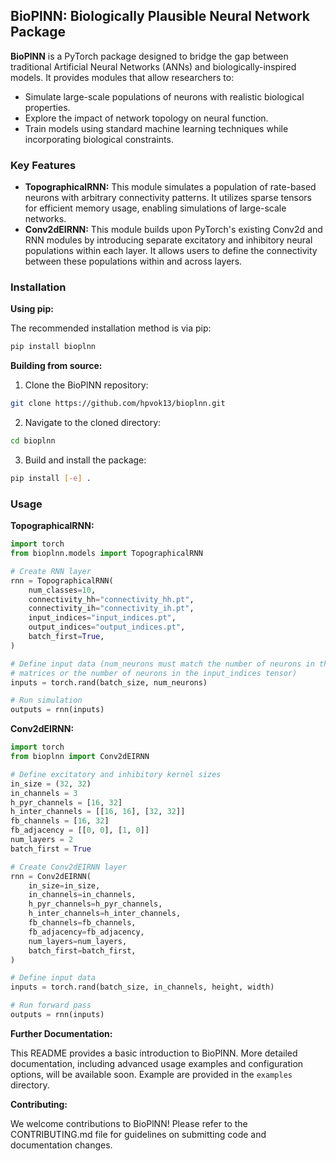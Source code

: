 ## BioPlNN: Biologically Plausible Neural Network Package

**BioPlNN** is a PyTorch package designed to bridge the gap between traditional Artificial Neural Networks (ANNs) and biologically-inspired models. It provides modules that allow researchers to:

* Simulate large-scale populations of neurons with realistic biological properties.
* Explore the impact of network topology on neural function.
* Train models using standard machine learning techniques while incorporating biological constraints.

### Key Features

* **TopographicalRNN:** This module simulates a population of rate-based neurons with arbitrary connectivity patterns. It utilizes sparse tensors for efficient memory usage, enabling simulations of large-scale networks.
* **Conv2dEIRNN:** This module builds upon PyTorch's existing Conv2d and RNN modules by introducing separate excitatory and inhibitory neural populations within each layer. It allows users to define the connectivity between these populations within and across layers.

### Installation

**Using pip:**

The recommended installation method is via pip:

```bash
pip install bioplnn
```

**Building from source:**

1. Clone the BioPlNN repository:

```bash
git clone https://github.com/hpvok13/bioplnn.git
```

2. Navigate to the cloned directory:

```bash
cd bioplnn
```

3. Build and install the package:

```bash
pip install [-e] .
```

### Usage

**TopographicalRNN:**

```python
import torch
from bioplnn.models import TopographicalRNN

# Create RNN layer
rnn = TopographicalRNN(
    num_classes=10,
    connectivity_hh="connectivity_hh.pt",
    connectivity_ih="connectivity_ih.pt",
    input_indices="input_indices.pt",
    output_indices="output_indices.pt",
    batch_first=True,
)

# Define input data (num_neurons must match the number of neurons in the connectivity
# matrices or the number of neurons in the input_indices tensor)
inputs = torch.rand(batch_size, num_neurons)

# Run simulation
outputs = rnn(inputs)
```

**Conv2dEIRNN:**

```python
import torch
from bioplnn import Conv2dEIRNN

# Define excitatory and inhibitory kernel sizes
in_size = (32, 32)
in_channels = 3
h_pyr_channels = [16, 32]
h_inter_channels = [[16, 16], [32, 32]]
fb_channels = [16, 32]
fb_adjacency = [[0, 0], [1, 0]]
num_layers = 2
batch_first = True

# Create Conv2dEIRNN layer
rnn = Conv2dEIRNN(
    in_size=in_size,
    in_channels=in_channels,
    h_pyr_channels=h_pyr_channels,
    h_inter_channels=h_inter_channels,
    fb_channels=fb_channels,
    fb_adjacency=fb_adjacency,
    num_layers=num_layers,
    batch_first=batch_first,
)

# Define input data
inputs = torch.rand(batch_size, in_channels, height, width)

# Run forward pass
outputs = rnn(inputs)
```

**Further Documentation:**

This README provides a basic introduction to BioPlNN. More detailed documentation, including advanced usage examples and configuration options, will be available soon. Example are provided in the `examples` directory.

**Contributing:**

We welcome contributions to BioPlNN! Please refer to the CONTRIBUTING.md file for guidelines on submitting code and documentation changes.
